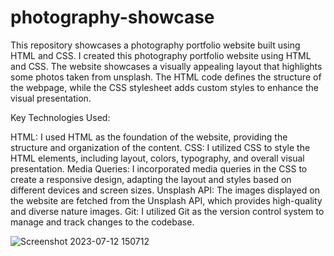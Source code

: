 # photography-showcase
This repository showcases a photography portfolio website built using HTML and CSS.
I created this photography portfolio website using HTML and CSS. The website showcases a visually appealing layout that highlights some photos taken from unsplash. The HTML code defines the structure of the webpage, while the CSS stylesheet adds custom styles to enhance the visual presentation.

Key Technologies Used:

HTML: I used HTML as the foundation of the website, providing the structure and organization of the content.
CSS: I utilized CSS to style the HTML elements, including layout, colors, typography, and overall visual presentation.
Media Queries: I incorporated media queries in the CSS to create a responsive design, adapting the layout and styles based on different devices and screen sizes.
Unsplash API: The images displayed on the website are fetched from the Unsplash API, which provides high-quality and diverse nature images.
Git: I utilized Git as the version control system to manage and track changes to the codebase.

![Screenshot 2023-07-12 150712](https://github.com/moayyadsaleh/photography-showcase/assets/137034202/fa889889-cf00-4cb7-9ba9-ec3275a888ea)

